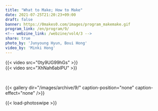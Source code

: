 ```yaml
---
title: "What to Make; How to Make"
date: 2021-07-25T21:20:23+09:00
draft: false
banner: https://0makes0.com/images/program_makemake.gif
program_link: /en/program/9/
<!-- webzine_link: /webzine/vol4/3 -->
share: true
photo_by: 'Junyoung Hyun, Boui Hong'
video_by: 'Minki Hong'
---
```


{{< video src="0ty9UG99hGs" >}}
<br/>
{{< video src="XhNah6abIPU" >}}

<br/>

{{< gallery dir="/images/archive/9/" caption-position="none" caption-effect="none" />}}

{{< load-photoswipe >}}
